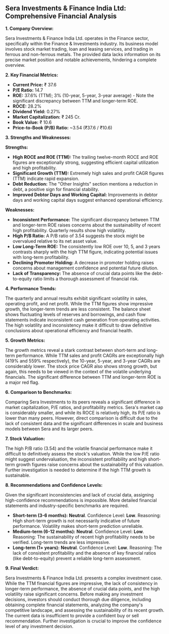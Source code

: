 ## Sera Investments & Finance India Ltd: Comprehensive Financial Analysis

**1. Company Overview:**

Sera Investments & Finance India Ltd. operates in the Finance sector, specifically within the Finance & Investments industry.  Its business model involves stock market trading, loan and leasing services, and trading in ferrous and non-ferrous metals.  The provided data lacks information on its precise market position and notable achievements, hindering a complete overview.

**2. Key Financial Metrics:**

* **Current Price:** ₹ 37.6
* **P/E Ratio:** 14.7
* **ROE:** 37.6% (TTM);  3% (10-year, 5-year, 3-year average) - Note the significant discrepancy between TTM and longer-term ROE.
* **ROCE:** 28.2%
* **Dividend Yield:** 0.27%
* **Market Capitalization:** ₹ 245 Cr.
* **Book Value:** ₹ 10.6
* **Price-to-Book (P/B) Ratio:**  ~3.54 (₹37.6 / ₹10.6)


**3. Strengths and Weaknesses:**

**Strengths:**

* **High ROCE and ROE (TTM):**  The trailing twelve-month ROCE and ROE figures are exceptionally strong, suggesting efficient capital utilization and high profitability.
* **Significant Growth (TTM):**  Extremely high sales and profit CAGR figures (TTM) indicate rapid expansion.
* **Debt Reduction:** The "Other Insights" section mentions a reduction in debt, a positive sign for financial stability.
* **Improved Debtor Days and Working Capital:**  Improvements in debtor days and working capital days suggest enhanced operational efficiency.

**Weaknesses:**

* **Inconsistent Performance:**  The significant discrepancy between TTM and longer-term ROE raises concerns about the sustainability of recent high profitability. Quarterly results show high volatility.
* **High P/B Ratio:** A P/B ratio of 3.54 suggests the stock might be overvalued relative to its net asset value.
* **Low Long-Term ROE:** The consistently low ROE over 10, 5, and 3 years contrasts sharply with the high TTM figure, indicating potential issues with long-term profitability.
* **Declining Promoter Holding:**  A decrease in promoter holding raises concerns about management confidence and potential future dilution.
* **Lack of Transparency:** The absence of crucial data points like the debt-to-equity ratio limits a thorough assessment of financial risk.


**4. Performance Trends:**

The quarterly and annual results exhibit significant volatility in sales, operating profit, and net profit.  While the TTM figures show impressive growth, the longer-term trends are less consistent.  The balance sheet shows fluctuating levels of reserves and borrowings, and cash flow statements indicate inconsistent cash generation from operating activities.  The high volatility and inconsistency make it difficult to draw definitive conclusions about operational efficiency and financial health.

**5. Growth Metrics:**

The growth metrics reveal a stark contrast between short-term and long-term performance.  While TTM sales and profit CAGRs are exceptionally high (419% and 559% respectively), the 10-year, 5-year, and 3-year CAGRs are considerably lower.  The stock price CAGR also shows strong growth, but again, this needs to be viewed in the context of the volatile underlying financials.  The significant difference between TTM and longer-term ROE is a major red flag.

**6. Comparison to Benchmarks:**

Comparing Sera Investments to its peers reveals a significant difference in market capitalization, P/E ratios, and profitability metrics.  Sera's market cap is considerably smaller, and while its ROCE is relatively high, its P/E ratio is lower than many peers.  However, direct comparison is difficult due to the lack of consistent data and the significant differences in scale and business models between Sera and its larger peers.

**7. Stock Valuation:**

The high P/B ratio (3.54) and the volatile financial performance make it difficult to definitively assess the stock's valuation.  While the low P/E ratio might suggest undervaluation, the inconsistent profitability and high short-term growth figures raise concerns about the sustainability of this valuation.  Further investigation is needed to determine if the high TTM growth is sustainable.

**8. Recommendations and Confidence Levels:**

Given the significant inconsistencies and lack of crucial data, assigning high-confidence recommendations is impossible.  More detailed financial statements and industry-specific benchmarks are required.

* **Short-term (3-6 months):**  **Neutral**.  Confidence Level: **Low**.  Reasoning:  High short-term growth is not necessarily indicative of future performance.  Volatility makes short-term prediction unreliable.
* **Medium-term (6-12 months):**  **Neutral**. Confidence Level: **Low**. Reasoning:  The sustainability of recent high profitability needs to be verified.  Long-term trends are less impressive.
* **Long-term (1+ years):**  **Neutral**. Confidence Level: **Low**. Reasoning:  The lack of consistent profitability and the absence of key financial ratios (like debt-to-equity) prevent a reliable long-term assessment.


**9. Final Verdict:**

Sera Investments & Finance India Ltd. presents a complex investment case.  While the TTM financial figures are impressive, the lack of consistency in longer-term performance, the absence of crucial data points, and the high volatility raise significant concerns.  Before making any investment decisions, investors should conduct thorough due diligence, including obtaining complete financial statements, analyzing the company's competitive landscape, and assessing the sustainability of its recent growth.  The current data is insufficient to provide a confident buy or sell recommendation.  Further investigation is crucial to improve the confidence level of any investment decision.
